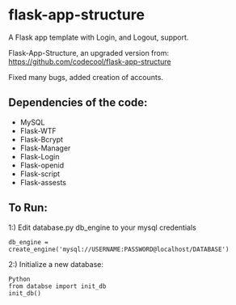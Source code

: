 flask-app-structure
===================

A Flask app template with Login, and Logout, support.

Flask-App-Structure, an upgraded version from: https://github.com/codecool/flask-app-structure

Fixed many bugs, added creation of accounts.

Dependencies of the code:
-------------------------
- MySQL
- Flask-WTF
- Flask-Bcrypt
- Flask-Manager
- Flask-Login
- Flask-openid
- Flask-script
- Flask-assests

To Run:
-------
1:) Edit database.py db_engine to your mysql credentials
```
db_engine = create_engine('mysql://USERNAME:PASSWORD@localhost/DATABASE')
```
2:) Initialize a new database:
```
Python
from databse import init_db
init_db()
```
